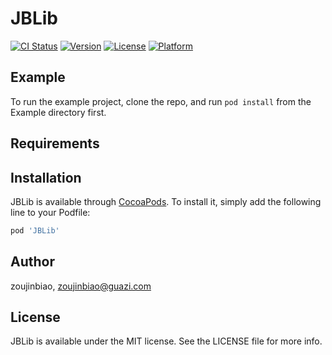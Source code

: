 # JBLib

[![CI Status](https://img.shields.io/travis/zoujinbiao/JBLib.svg?style=flat)](https://travis-ci.org/zoujinbiao/JBLib)
[![Version](https://img.shields.io/cocoapods/v/JBLib.svg?style=flat)](https://cocoapods.org/pods/JBLib)
[![License](https://img.shields.io/cocoapods/l/JBLib.svg?style=flat)](https://cocoapods.org/pods/JBLib)
[![Platform](https://img.shields.io/cocoapods/p/JBLib.svg?style=flat)](https://cocoapods.org/pods/JBLib)

## Example

To run the example project, clone the repo, and run `pod install` from the Example directory first.

## Requirements

## Installation

JBLib is available through [CocoaPods](https://cocoapods.org). To install
it, simply add the following line to your Podfile:

```ruby
pod 'JBLib'
```

## Author

zoujinbiao, zoujinbiao@guazi.com

## License

JBLib is available under the MIT license. See the LICENSE file for more info.
